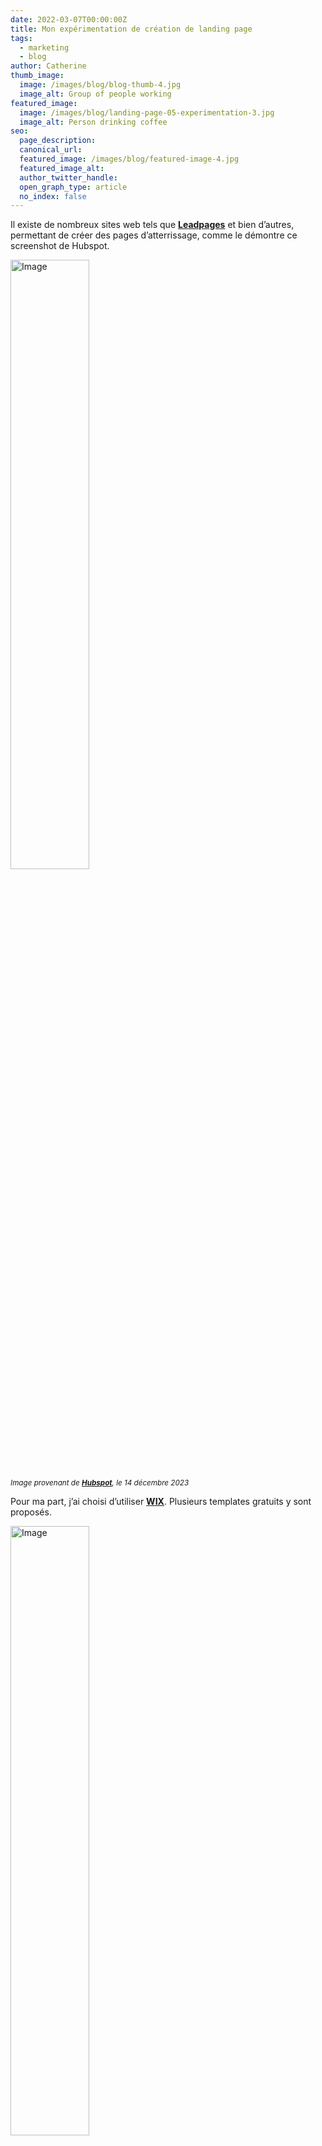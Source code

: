 ```yaml
---
date: 2022-03-07T00:00:00Z
title: Mon expérimentation de création de landing page
tags:
  - marketing
  - blog
author: Catherine
thumb_image:
  image: /images/blog/blog-thumb-4.jpg
  image_alt: Group of people working
featured_image:
  image: /images/blog/landing-page-05-experimentation-3.jpg
  image_alt: Person drinking coffee
seo:
  page_description:
  canonical_url:
  featured_image: /images/blog/featured-image-4.jpg
  featured_image_alt:
  author_twitter_handle:
  open_graph_type: article
  no_index: false
---
```


Il existe de nombreux sites web tels que **[Leadpages](https://lp.leadpages.com/free-trial/?utm_source=google&utm_medium=cpc&utm_campaign=Search-NB-Pages-LandingPages-ALPHA-Geo-DACH&utm_content=ALPHA_-_Landing_Page&utm_term=landing%20page&gad=1&gclid=Cj0KCQjwjt-oBhDKARIsABVRB0zYTwbKUYri-zBaRVYjas3UfX6emhY_QejGiNs903iI2uO8-Jh4GcMaAmihEALw_wcB)** et bien d’autres, permettant de créer des pages d’atterrissage, comme le démontre ce screenshot de Hubspot.

<img src="/images/blog/landing-page-05-experimentation.jpg" alt="Image" width="50%" /><br>
<small><em>Image provenant de **[Hubspot](https://blog.hubspot.fr/website/creer-une-landing-page)**, le 14 décembre 2023</em></small>

Pour ma part, j’ai choisi d’utiliser **[WIX](https://fr.wix.com/website/templates/html/one-page/landing-pages)**. Plusieurs templates gratuits y sont proposés.

<img src="/images/blog/landing-page-05-experience-1.jpg" alt="Image" width="50%" /><br>
<small><em>Image provenant de **[WIX](https://fr.wix.com/website/templates/html/one-page/landing-pages)**, le 14 décembre 2023</em></small>

Une fois le template sélectionné, une intelligence artificielle (IA) nous aide dans la création de notre texte pour notre landing page. 

<img src="/images/blog/landing-page-05-experimentation-2.jpg" alt="Image" width="50%" /><br>
<small><em>Image provenant de **[WIX](https://fr.wix.com/website/templates/html/one-page/landing-pages)**, le 14 décembre 2023</em></small>

J’ai souhaité créer une landing page optimale proposant des calendriers de voyage et dont le but est de convertir le public visé. Comme évoqué dans mon ikigai, j’apprécie la photographie. Chaque année, j’élabore un calendrier avec mes propres photographies de voyage à l’aide d’une plateforme en ligne pour l’offrir en cadeau de Noël. L’idée m’est alors venue de concevoir une landing page proposant des calendriers que j’aurais élaborés (je ne compte pas pour l’instant en vendre et en réaliser par moi-même, c’est en effet fictif dans ce cas précis).

Je mets ici le lien de ma **[landing page](https://cathhahaha.wixsite.com/moncalendrier)**.
Le template et l’IA m’ont permis de gagner en rapidité et efficacité. Le logo, visible en haut à gauche, a été confectionné par mes soins. Il était nécessaire que j’élabore un logo simple, évoquant le voyage et le calendrier. Pour rappeler le voyage, j’ai pensé qu’un avion évoquerait ce côté-ci. A noter que j’ai dû être concise et précise lors de l’écriture de mon texte avec l’IA pour obtenir un résultat pertinent. 

Ensuite, j’ai dû vérifier la génération de texte de l’intelligence artificielle et l’améliorer. Comme je l’ai appris lors de mes recherches, il est important que les titres soient accrocheurs, pour capter l’attention du visiteur. De plus, le call-to action doit figurer en haut de la page, dans la ligne de flottaison et le texte doit être explicite à l’intérieur du bouton. Une image de WIX rappelle le voyage et interpelle le visiteur.
L’étape suivante consistait à montrer le produit, la solution qui règlerait le souci du persona à savoir des calendriers non originaux et peu personnalisables, à expliquer le produit et donner ses avantages afin de le convaincre.
Puis, il a été question d’attester de la pertinence du produit en y insérant des témoignages pour la preuve sociale. De plus, j’y ai ajouté les notes des utilisateurs à l’aide d’images d’étoiles (pour les votes), qui ne figuraient pas à l’origine sur le template. J’ai pu constater en le réalisant que l’ajout d’images n’est pas optimal et intuitif sur cette plateforme. En effet, contrairement à Figma ou Canva (des plateformes de conception graphique en lignes), en copiant l’image de l’étoile sur le premier témoignage, son emplacement n’était pas conservé lors du deuxième témoignage figurant sur l’image suivante. Cela a eu pour conséquence que je perdais du temps et de la précision. En plus de cela, il n’était pas possible de visionner l’écart entre les différents éléments d’une page impliquant un rendu moins professionnel. 
Pour donner de la crédibilité au site web, il réside également les articles de presse. Pour finir, il est possible pour le visiteur de s’abonner à la newsletter et à obtenir des informations supplémentaires telles que la politique de confidentialité. 
Au niveau de son style, il est simple et efficace pour correspondre aux tendances actuelles. Un élément à relever est que l’affichage de la landing page sur mobile a aussi été réalisée.
J’ai donc pu mettre en pratique toutes les connaissances que j’ai acquises lors de mes recherches sur les landing pages.
Sur desktop, voici le rendu de ma page d’atterrissage.

Ci-dessous, le rendu sur téléphone.

<img src="/images/blog/landing-page-05-experimentation-3-test.jpg" alt="Image provenant de Pinterest, le 14 décembre 2023" width="30%" /><br>
<small><em>Image provenant de ma landing page, le 14 décembre 2023</em></small>


<img src="/images/blog/landing-page-05-experimentation-4.jpg" alt="Image provenant de Pinterest, le 14 décembre 2023" width="30%" /><br>
<small><em>Image provenant de ma landing page, le 14 décembre 2023</em></small>

<img src="/images/blog/landing-page-05-experimentation-5.jpg" alt="Image provenant de Pinterest, le 14 décembre 2023" width="30%" /><br>
<small><em>Image provenant de ma landing page, le 14 décembre 2023</em></small>

<img src="/images/blog/landing-page-05-experimentation-6.jpg" alt="Image provenant de Pinterest, le 14 décembre 2023" width="30%" /><br>
<small><em>Image provenant de ma landing page, le 14 décembre 2023</em></small>

<img src="/images/blog/landing-page-05-experimentation-7.jpg" alt="Image provenant de Pinterest, le 14 décembre 2023" width="30%" /><br>
<small><em>Image provenant de ma landing page, le 14 décembre 2023</em></small>

<img src="/images/blog/landing-page-05-experimentation-8.jpg" alt="Image provenant de Pinterest, le 14 décembre 2023" width="30%" /><br>
<small><em>Image provenant de ma landing page, le 14 décembre 2023</em></small>